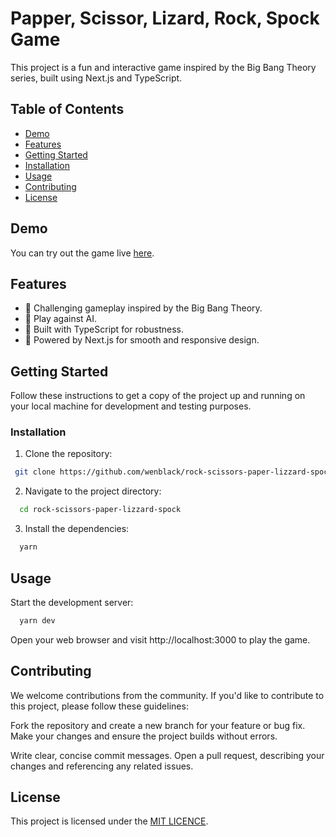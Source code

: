 # Papper, Scissor, Lizard, Rock, Spock Game

This project is a fun and interactive game inspired by the Big Bang Theory series, built using Next.js and TypeScript.

## Table of Contents

- [Demo](#demo)
- [Features](#features)
- [Getting Started](#getting-started)
- [Installation](#installation)
- [Usage](#usage)
- [Contributing](#contributing)
- [License](#license)

## Demo

You can try out the game live  [here](https://rock-scissors-paper-lizzard-spock.vercel.app/).

## Features

- 🧠 Challenging gameplay inspired by the Big Bang Theory.
- 🤖 Play against AI.
- 🎯 Built with TypeScript for robustness.
- 🚀 Powered by Next.js for smooth and responsive design.

## Getting Started

Follow these instructions to get a copy of the project up and running on your local machine for development and testing purposes.

### Installation

1. Clone the repository:
 ```bash
  git clone https://github.com/wenblack/rock-scissors-paper-lizzard-spock.git
```

2. Navigate to the project directory:
 ```bash
   cd rock-scissors-paper-lizzard-spock
```


3. Install the dependencies:
```bash
  yarn
```

## Usage
Start the development server:

```bash
  yarn dev
```

Open your web browser and visit http://localhost:3000 to play the game.

## Contributing
We welcome contributions from the community. If you'd like to contribute to this project, please follow these guidelines:

Fork the repository and create a new branch for your feature or bug fix.
Make your changes and ensure the project builds without errors.

Write clear, concise commit messages.
Open a pull request, describing your changes and referencing any related issues.

## License
This project is licensed under the [MIT LICENCE](/licence).